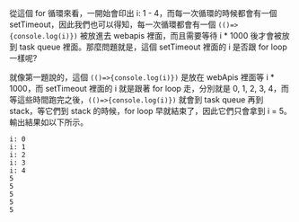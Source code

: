 從這個 for 循環來看，一開始會印出 i: 1 - 4，而每一次循環的時候都會有一個 setTimeout，因此我們也可以得知，每一次循環都會有一個
`(()=>{console.log(i)})` 被放進去 webapis 裡面，而且需要等待 i \* 1000 後才會被放到 task queue 裡面。那麼問題就是，這個 setTimeout 裡面的 i 是否跟 for loop 一樣呢?

就像第一題說的，這個 `(()=>{console.log(i)})` 是放在 webApis 裡面等 i \* 1000，而 setTimeout 裡面的 i 就是跟著 for loop 走，分別就是 0, 1, 2, 3, 4，而等這些時間跑完之後，`(()=>{console.log(i)})` 就會到 task queue 再到 stack，等它們到 stack 的時候，for loop 早就結束了，因此它們只會拿到 i = 5。輸出結果如以下所示。

```
i: 0
i: 1
i: 2
i: 3
i: 4
5
5
5
5
5
```

